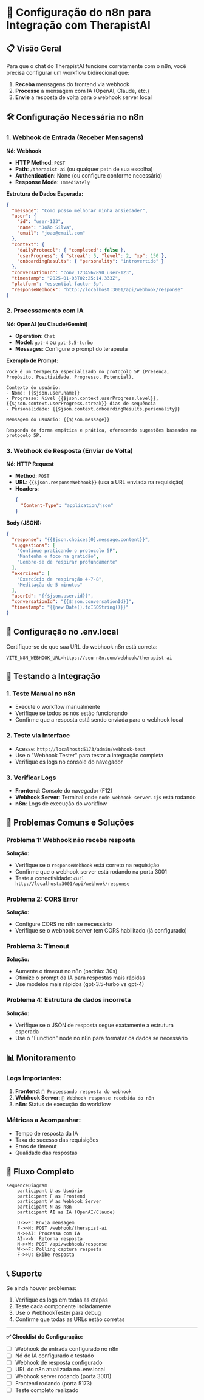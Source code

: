 # 🔗 Configuração do n8n para Integração com TherapistAI

## 📋 Visão Geral

Para que o chat do TherapistAI funcione corretamente com o n8n, você precisa configurar um workflow bidirecional que:
1. **Receba** mensagens do frontend via webhook
2. **Processe** a mensagem com IA (OpenAI, Claude, etc.)
3. **Envie** a resposta de volta para o webhook server local

## 🛠️ Configuração Necessária no n8n

### 1. **Webhook de Entrada (Receber Mensagens)**

**Nó: Webhook**
- **HTTP Method**: `POST`
- **Path**: `/therapist-ai` (ou qualquer path de sua escolha)
- **Authentication**: None (ou configure conforme necessário)
- **Response Mode**: `Immediately`

**Estrutura de Dados Esperada:**
```json
{
  "message": "Como posso melhorar minha ansiedade?",
  "user": {
    "id": "user-123",
    "name": "João Silva",
    "email": "joao@email.com"
  },
  "context": {
    "dailyProtocol": { "completed": false },
    "userProgress": { "streak": 5, "level": 2, "xp": 150 },
    "onboardingResults": { "personality": "introvertido" }
  },
  "conversationId": "conv_1234567890_user-123",
  "timestamp": "2025-01-03T02:25:14.333Z",
  "platform": "essential-factor-5p",
  "responseWebhook": "http://localhost:3001/api/webhook/response"
}
```

### 2. **Processamento com IA**

**Nó: OpenAI (ou Claude/Gemini)**
- **Operation**: `Chat`
- **Model**: `gpt-4` ou `gpt-3.5-turbo`
- **Messages**: Configure o prompt do terapeuta

**Exemplo de Prompt:**
```
Você é um terapeuta especializado no protocolo 5P (Presença, Propósito, Positividade, Progresso, Potencial).

Contexto do usuário:
- Nome: {{$json.user.name}}
- Progresso: Nível {{$json.context.userProgress.level}}, {{$json.context.userProgress.streak}} dias de sequência
- Personalidade: {{$json.context.onboardingResults.personality}}

Mensagem do usuário: {{$json.message}}

Responda de forma empática e prática, oferecendo sugestões baseadas no protocolo 5P.
```

### 3. **Webhook de Resposta (Enviar de Volta)**

**Nó: HTTP Request**
- **Method**: `POST`
- **URL**: `{{$json.responseWebhook}}` (usa a URL enviada na requisição)
- **Headers**:
  ```json
  {
    "Content-Type": "application/json"
  }
  ```

**Body (JSON):**
```json
{
  "response": "{{$json.choices[0].message.content}}",
  "suggestions": [
    "Continue praticando o protocolo 5P",
    "Mantenha o foco na gratidão",
    "Lembre-se de respirar profundamente"
  ],
  "exercises": [
    "Exercício de respiração 4-7-8",
    "Meditação de 5 minutos"
  ],
  "userId": "{{$json.user.id}}",
  "conversationId": "{{$json.conversationId}}",
  "timestamp": "{{new Date().toISOString()}}"
}
```

## 🔧 Configuração no .env.local

Certifique-se de que sua URL do webhook n8n está correta:

```env
VITE_N8N_WEBHOOK_URL=https://seu-n8n.com/webhook/therapist-ai
```

## 🧪 Testando a Integração

### 1. **Teste Manual no n8n**
- Execute o workflow manualmente
- Verifique se todos os nós estão funcionando
- Confirme que a resposta está sendo enviada para o webhook local

### 2. **Teste via Interface**
- Acesse: `http://localhost:5173/admin/webhook-test`
- Use o "Webhook Tester" para testar a integração completa
- Verifique os logs no console do navegador

### 3. **Verificar Logs**
- **Frontend**: Console do navegador (F12)
- **Webhook Server**: Terminal onde `node webhook-server.cjs` está rodando
- **n8n**: Logs de execução do workflow

## 🚨 Problemas Comuns e Soluções

### **Problema 1: Webhook não recebe resposta**
**Solução:**
- Verifique se o `responseWebhook` está correto na requisição
- Confirme que o webhook server está rodando na porta 3001
- Teste a conectividade: `curl http://localhost:3001/api/webhook/response`

### **Problema 2: CORS Error**
**Solução:**
- Configure CORS no n8n se necessário
- Verifique se o webhook server tem CORS habilitado (já configurado)

### **Problema 3: Timeout**
**Solução:**
- Aumente o timeout no n8n (padrão: 30s)
- Otimize o prompt da IA para respostas mais rápidas
- Use modelos mais rápidos (gpt-3.5-turbo vs gpt-4)

### **Problema 4: Estrutura de dados incorreta**
**Solução:**
- Verifique se o JSON de resposta segue exatamente a estrutura esperada
- Use o "Function" node no n8n para formatar os dados se necessário

## 📊 Monitoramento

### **Logs Importantes:**
1. **Frontend**: `📨 Processando resposta do webhook`
2. **Webhook Server**: `🔔 Webhook response recebida do n8n`
3. **n8n**: Status de execução do workflow

### **Métricas a Acompanhar:**
- Tempo de resposta da IA
- Taxa de sucesso das requisições
- Erros de timeout
- Qualidade das respostas

## 🔄 Fluxo Completo

```mermaid
sequenceDiagram
    participant U as Usuário
    participant F as Frontend
    participant W as Webhook Server
    participant N as n8n
    participant AI as IA (OpenAI/Claude)
    
    U->>F: Envia mensagem
    F->>N: POST /webhook/therapist-ai
    N->>AI: Processa com IA
    AI->>N: Retorna resposta
    N->>W: POST /api/webhook/response
    W->>F: Polling captura resposta
    F->>U: Exibe resposta
```

## 📞 Suporte

Se ainda houver problemas:
1. Verifique os logs em todas as etapas
2. Teste cada componente isoladamente
3. Use o WebhookTester para debug
4. Confirme que todas as URLs estão corretas

---

**✅ Checklist de Configuração:**
- [ ] Webhook de entrada configurado no n8n
- [ ] Nó de IA configurado e testado
- [ ] Webhook de resposta configurado
- [ ] URL do n8n atualizada no .env.local
- [ ] Webhook server rodando (porta 3001)
- [ ] Frontend rodando (porta 5173)
- [ ] Teste completo realizado